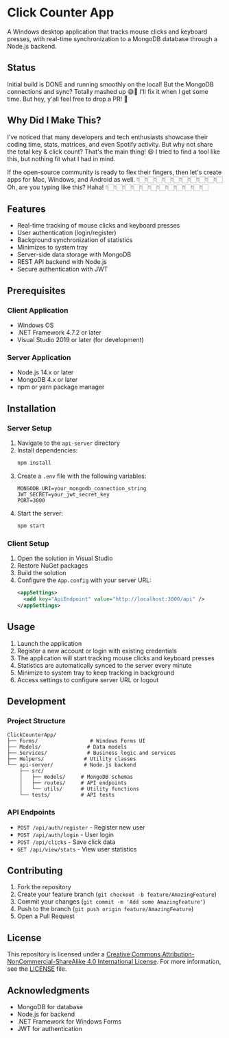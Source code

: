 # Click Counter App

A Windows desktop application that tracks mouse clicks and keyboard presses, with real-time synchronization to a MongoDB database through a Node.js backend.

## Status
Initial build is DONE and running smoothly on the local! But the MongoDB connections and sync? Totally mashed up 😅🚧 I'll fix it when I get some time. But hey, y'all feel free to drop a PR! 🙌

## Why Did I Make This?

I've noticed that many developers and tech enthusiasts showcase their coding time, stats, matrices, and even Spotify activity. But why not share the total key & click count? That's the main thing! 😆 I tried to find a tool like this, but nothing fit what I had in mind.

If the open-source community is ready to flex their fingers, then let's create apps for Mac, Windows, and Android as well. 👇🏻👇🏻👇🏻👇🏻👇🏻👇🏻👇🏻👇🏻👇🏻👇🏻 Oh, are you typing like this? Haha! 👇🏻👇🏻👇🏻👇🏻👇🏻👇🏻👇🏻👇🏻👇🏻👇🏻👇🏻👇🏻

## Features

- Real-time tracking of mouse clicks and keyboard presses
- User authentication (login/register)
- Background synchronization of statistics
- Minimizes to system tray
- Server-side data storage with MongoDB
- REST API backend with Node.js
- Secure authentication with JWT

## Prerequisites

### Client Application
- Windows OS
- .NET Framework 4.7.2 or later
- Visual Studio 2019 or later (for development)

### Server Application
- Node.js 14.x or later
- MongoDB 4.x or later
- npm or yarn package manager

## Installation

### Server Setup
1. Navigate to the `api-server` directory
2. Install dependencies:
   ```bash
   npm install
   ```
3. Create a `.env` file with the following variables:
   ```env
   MONGODB_URI=your_mongodb_connection_string
   JWT_SECRET=your_jwt_secret_key
   PORT=3000
   ```
4. Start the server:
   ```bash
   npm start
   ```

### Client Setup
1. Open the solution in Visual Studio
2. Restore NuGet packages
3. Build the solution
4. Configure the `App.config` with your server URL:
   ```xml
   <appSettings>
     <add key="ApiEndpoint" value="http://localhost:3000/api" />
   </appSettings>
   ```

## Usage

1. Launch the application
2. Register a new account or login with existing credentials
3. The application will start tracking mouse clicks and keyboard presses
4. Statistics are automatically synced to the server every minute
5. Minimize to system tray to keep tracking in background
6. Access settings to configure server URL or logout

## Development

### Project Structure

```
ClickCounterApp/
├── Forms/                 # Windows Forms UI
├── Models/               # Data models
├── Services/             # Business logic and services
├── Helpers/             # Utility classes
└── api-server/          # Node.js backend
    ├── src/
    │   ├── models/     # MongoDB schemas
    │   ├── routes/     # API endpoints
    │   └── utils/      # Utility functions
    └── tests/          # API tests
```

### API Endpoints

- `POST /api/auth/register` - Register new user
- `POST /api/auth/login` - User login
- `POST /api/clicks` - Save click data
- `GET /api/view/stats` - View user statistics

## Contributing

1. Fork the repository
2. Create your feature branch (`git checkout -b feature/AmazingFeature`)
3. Commit your changes (`git commit -m 'Add some AmazingFeature'`)
4. Push to the branch (`git push origin feature/AmazingFeature`)
5. Open a Pull Request

## License

This repository is licensed under a [﻿Creative Commons Attribution-NonCommercial-ShareAlike 4.0 International License](http://creativecommons.org/licenses/by-nc-sa/4.0/). For more information, see the [﻿LICENSE](LICENSE) file.

## Acknowledgments

- MongoDB for database
- Node.js for backend
- .NET Framework for Windows Forms
- JWT for authentication 
